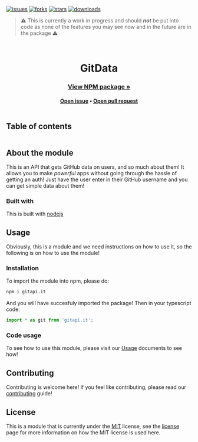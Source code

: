 [![issues](https://img.shields.io/github/issues/GitAPI-it/GitAPI.it-Nodejs?style=for-the-badge)](https://github.com/darkdarcool/GitData-Typescript/issues)
[![forks](https://img.shields.io/github/forks/GitAPI-it/GitAPI.it-Nodejs?style=for-the-badge)](https://github.com/darkdarcool/GitData-Typescript/fork)
[![stars](https://img.shields.io/github/stars/GitAPI-it/GitAPI.it-Nodejs?logoColor=blue&style=for-the-badge)](https://github.com/darkdarcool/GitData-Typescript/stargazers)
[![downloads](https://img.shields.io/npm/dw/gitapi.it?style=for-the-badge)](https://www.npmjs.com/package/gitapi.it)
> ⚠️ This is currently a work in progress and should ***not*** be put into code as none of the features you may see now and in the future are in the package ⚠️ 

<br />

<h1 align = "center" style = "display: block"> GitData </h1>

<h3 align = "center"><a href = "https://www.npmjs.com/package/gitapi.it"> View NPM package »</a></h1>
<h4 align = "center"><a href = "https://github.com/darkdarcool/GitAPI.it/issues">Open issue</a>  • <a href = "https://github.com/darkdarcool/GitAPI.it/pulls">Open pull request</a></h4>

<details>
  <summary style = "display: inline-block"><h2>Table of contents</summary>
  <br>
  <br>
  <li>
    <a href = "#about-the-module">About the module</a>
    <ul>
      • <a href = "#built-with"> Built with </a>
    </ul>
    • <a href = "#usage"> Usage </a>
    <ul>
      • <a href = "#installation"> Installation </a>
      <br>
      • <a href = "#code-usage"> Code usage </a>
    </ul>
    • <a href = "#contributing">Contributing</a>
    <br>
    • <a href = "#license">License</a>
  </li>
</details>

## About the module

This is an API that gets GitHub data on users, and so much about them! It allows you to make _powerful_ apps without going through the hassle of getting an auth! Just have the user enter in their GitHub username and you can get simple data about them! 

###  Built with 

This is built with [nodejs](https://nodejs.dev)

## Usage

Obviously, this is a module and we need instructions on how to use it, so the following is on how to use the module!

### Installation 

To import the module into npm, please do:

``` sh
npm i gitapi.it
```

And you will have succesfuly imported the package! Then in your typescript code:

``` javascript
import * as git from 'gitapi.it';
```

### Code usage

To see how to use this module, please visit our [Usage](https://github.com/GitAPI-it/GitAPI.it-Nodejs/tree/main/.github/USAGE.md) documents to see how! 

## Contributing

Contributing is welcome here! If you feel like contributing, please read our [contributing](https://github.com/GitAPI-it/GitAPI.it-Nodejs/tree/main/.github/CONTRIBUTING.md) guide!

## License

This is a module that is currently under the [MIT](https://en.wikipedia.org/wiki/MIT_License) license, see the [license](https://github.com/GitAPI-it/GitAPI.it-Nodejs/tree/main/LICENSE.md) page for more information on how the MIT license is used here.
